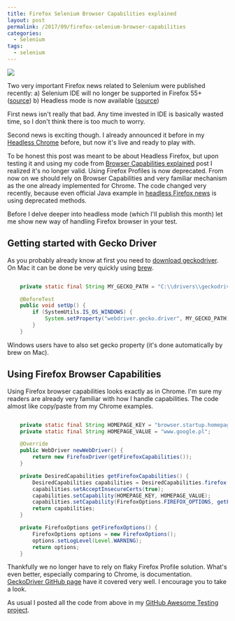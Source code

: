 ```yaml
---
title: Firefox Selenium Browser Capabilities explained
layout: post
permalink: /2017/09/firefox-selenium-browser-capabilities
categories:
  - Selenium
tags:
  - selenium 
---
```


![](/images/blog/firefox.jpg)

Two very important Firefox news related to Selenium were published recently: a) Selenium IDE will no longer be supported in Firefox 55+ ([source](https://seleniumhq.wordpress.com/2017/08/09/firefox-55-and-selenium-ide/)) b) Headless mode is now available ([source](https://developer.mozilla.org/en-US/Firefox/Headless_mode))

First news isn't really that bad. Any time invested in IDE is basically wasted time, so I don't think there is too much to worry.

Second news is exciting though. I already announced it before in my [Headless Chrome](http://www.awesome-testing.com/2017/05/headless-testing-with-google-chrome.html) before, but now it's live and ready to play with.

To be honest this post was meant to be about Headless Firefox, but upon testing it and using my code from [Browser Capabilities explained](http://www.awesome-testing.com/2016/02/selenium-browser-capabilities-explained.html) post I realized it's no longer valid. Using Firefox Profiles is now deprecated. From now on we should rely on Browser Capabilities and very familiar mechanism as the one already implemented for Chrome. The code changed very recently, because even official Java example in [headless Firefox news](https://developer.mozilla.org/en-US/Firefox/Headless_mode) is using deprecated methods.

Before I delve deeper into headless mode (which I'll publish this month) let me show new way of handling Firefox browser in your test.

## Getting started with Gecko Driver

As you probably already know at first you need to [download geckodriver](https://github.com/mozilla/geckodriver/releases). On Mac it can be done be very quickly using [brew](https://brew.sh/index_pl.html).

```java

    private static final String MY_GECKO_PATH = "C:\\drivers\\geckodriver.exe";

    @BeforeTest
    public void setUp() {
        if (SystemUtils.IS_OS_WINDOWS) {
            System.setProperty("webdriver.gecko.driver", MY_GECKO_PATH);
        }
    }

```

Windows users have to also set gecko property (it's done automatically by brew on Mac).

## Using Firefox Browser Capabilities

Using Firefox browser capabilities looks exactly as in Chrome. I'm sure my readers are already very familiar with how I handle capabilities. The code almost like copy/paste from my Chrome examples.

```java

    private static final String HOMEPAGE_KEY = "browser.startup.homepage";
    private static final String HOMEPAGE_VALUE = "www.google.pl";

    @Override
    public WebDriver newWebDriver() {
        return new FirefoxDriver(getFirefoxCapabilities());
    }

    private DesiredCapabilities getFirefoxCapabilities() {
        DesiredCapabilities capabilities = DesiredCapabilities.firefox();
        capabilities.setAcceptInsecureCerts(true);
        capabilities.setCapability(HOMEPAGE_KEY, HOMEPAGE_VALUE);
        capabilities.setCapability(FirefoxOptions.FIREFOX_OPTIONS, getFirefoxOptions());
        return capabilities;
    }

    private FirefoxOptions getFirefoxOptions() {
        FirefoxOptions options = new FirefoxOptions();
        options.setLogLevel(Level.WARNING);
        return options;
    }

```

Thankfully we no longer have to rely on flaky Firefox Profile solution. What's even better, especially comparing to Chrome, is documentation. [GeckoDriver GitHub page](https://github.com/mozilla/geckodriver) have it covered very well. I encourage you to take a look.

As usual I posted all the code from above in my [GitHub Awesome Testing project](https://github.com/slawekradzyminski/AwesomeTesting/commit/e9c3470f8a7c2cebc962701b1cf901fe9766f54d).

